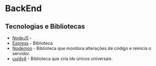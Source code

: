 # BackEnd






## Tecnologias e Bibliotecas
  - [NodeJS]() - 
  - [Express]() - Biblioteca
  - [Nodemon]() - Biblioteca que monitora alterações de código e reinicia o servidor.
  - [uuidv4]() - Biblioteca que cria ids únicos universais